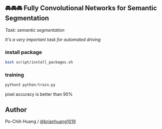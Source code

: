 ## 🚘🚘🚘 Fully Convolutional Networks for Semantic Segmentation


*Task: semantic segmentation*

*It's a very important task for automated driving*


### install package
```bash
bash script/install_packages.sh
```

### training
```python
python3 python/train.py
```
pixel accuracy is better than 90%

## Author
Po-Chih Huang / [@brianhuang1019](http://brianhuang1019.github.io/)
